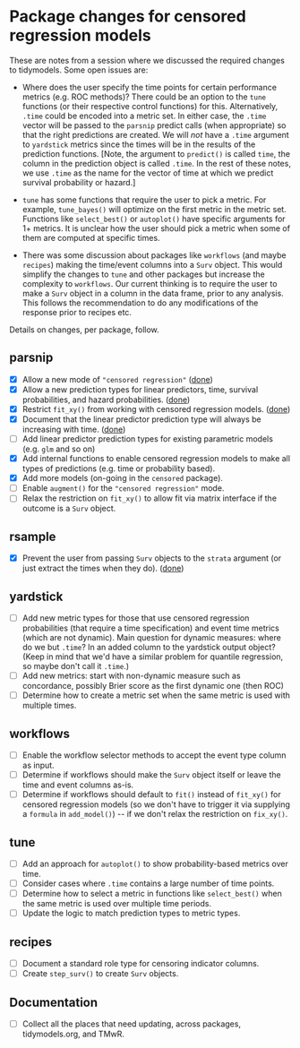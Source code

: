 

# Package changes for censored regression models

These are notes from a session where we discussed the required changes to tidymodels. Some open issues are:

* Where does the user specify the time points for certain performance metrics (e.g. ROC methods)? There could be an option to the `tune` functions (or their respective control functions) for this. Alternatively, `.time` could be encoded into a metric set. In either case, the `.time` vector will be passed to the `parsnip` predict calls (when appropriate) so that the right predictions are created. We will _not_ have a `.time` argument to `yardstick` metrics since the times will be in the results of the prediction functions. [Note, the argument to `predict()` is called `time`, the column in the prediction object is called `.time`. In the rest of these notes, we use `.time` as the name for the vector of time at which we predict survival probability or hazard.]

* `tune` has some functions that require the user to pick a metric. For example, `tune_bayes()` will optimize on the first metric in the metric set. Functions like `select_best()` or `autoplot()` have specific arguments for 1+ metrics. It is unclear how the user should pick a metric when some of them are computed at specific times. 

* There was some discussion about packages like `workflows` (and maybe `recipes`) making the time/event columns into a `Surv` object. This would simplify the changes to `tune` and other packages but increase the complexity to `workflows`. Our current thinking is to require the user to make a `Surv` object in a column in the data frame, prior to any analysis. This follows the recommendation to do any modifications of the response prior to recipes etc.

Details on changes, per package, follow. 

## parsnip

* [x] Allow a new mode of  `"censored regression"` ([done](https://github.com/tidymodels/parsnip/pull/396))
* [x] Allow a new prediction types for linear predictors, time, survival probabilities, and hazard probabilities.  ([done](https://github.com/tidymodels/parsnip/pull/396))
* [x] Restrict `fit_xy()` from working with censored regression models. ([done](https://github.com/tidymodels/parsnip/pull/445))
* [x] Document that the linear predictor prediction type will always be increasing with time. ([done](https://github.com/tidymodels/parsnip/pull/396))
* [ ] Add linear predictor prediction types for existing parametric models (e.g. `glm` and so on)
* [x] Add internal functions to enable censored regression models to make all types of predictions (e.g. time or probability based). 
* [x] Add more models (on-going in the `censored` package). 
* [ ] Enable `augment()` for the `"censored regression"` mode.
* [ ] Relax the restriction on `fit_xy()` to allow fit via matrix interface if the outcome is a `Surv` object.

## rsample

* [x] Prevent the user from passing `Surv` objects to the `strata` argument (or just extract the times when they do). ([done](https://github.com/tidymodels/rsample/pull/231))

## yardstick

* [ ] Add new metric types for those that use censored regression probabilities (that require a time specification) and event time metrics (which are not dynamic). Main question for dynamic measures: where do we but `.time`? In an added column to the yardstick output object? (Keep in mind that we'd have a similar problem for quantile regression, so maybe don't call it `.time`.)
* [ ] Add new metrics: start with non-dynamic measure such as concordance, possibly Brier score as the first dynamic one (then ROC)
* [ ] Determine how to create a metric set when the same metric is used with multiple times. 

## workflows

* [ ] Enable the workflow selector methods to accept the event type column as input.
* [ ] Determine if workflows should make the `Surv` object itself or leave the time and event columns as-is.
* [ ] Determine if workflows should default to `fit()` instead of `fit_xy()` for censored regression models (so we don't have to trigger it via supplying a `formula` in `add_model()`) -- if we don't relax the restriction on `fix_xy()`.

## tune

* [ ] Add an approach for `autoplot()` to show probability-based metrics over time.
* [ ] Consider cases where `.time` contains a large number of time points. 
* [ ] Determine how to select a metric in functions like `select_best()` when the same metric is used over multiple time periods. 
* [ ] Update the logic to match prediction types to metric types. 

## recipes

* [ ] Document a standard role type for censoring indicator columns. 
* [ ] Create `step_surv()` to create `Surv` objects.

## Documentation

* [ ] Collect all the places that need updating, across packages, tidymodels.org, and TMwR.
